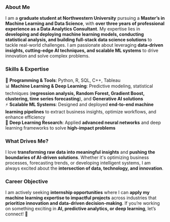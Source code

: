 ### **About Me**  

I am a **graduate student at Northwestern University** pursuing a **Master’s in Machine Learning and Data Science**, with **over three years of professional experience as a Data Analytics Consultant**. My expertise lies in **developing and deploying machine learning models, conducting statistical analysis, and building full-stack data science solutions** to tackle real-world challenges. I am passionate about leveraging **data-driven insights, cutting-edge AI techniques, and scalable ML systems** to drive innovation and solve complex problems.  

### **Skills & Expertise**  

🚀 **Programming & Tools**: Python, R, SQL, C++, Tableau  
📊 **Machine Learning & Deep Learning**: Predictive modeling, statistical techniques (**regression analysis, Random Forest, Gradient Boost, clustering, time series forecasting**), and **Generative AI solutions**  
⚡ **Scalable ML Systems**: Designed and deployed **end-to-end machine learning pipelines** to extract business insights, optimize workflows, and enhance efficiency  
🧠 **Deep Learning Research**: Applied **advanced neural networks** and deep learning frameworks to solve **high-impact problems**  

### **What Drives Me?**  

I love **transforming raw data into meaningful insights** and **pushing the boundaries of AI-driven solutions**. Whether it's optimizing business processes, forecasting trends, or developing intelligent systems, I am always excited about the **intersection of data, technology, and innovation**.  

### **Career Objective**  

I am actively seeking **internship opportunities** where I can **apply my machine learning expertise to impactful projects** across industries that **prioritize innovation and data-driven decision-making**. If you’re working on something exciting in **AI, predictive analytics, or deep learning**, let’s connect! 🚀  










